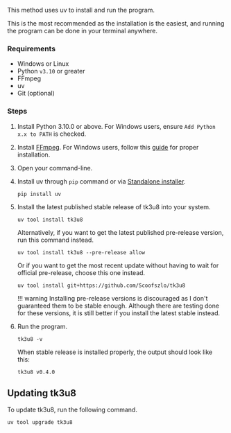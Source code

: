 This method uses uv to install and run the program.

This is the most recommended as the installation is the easiest, and running the program can be done in your terminal anywhere.

### Requirements

- Windows or Linux
- Python `v3.10` or greater
- FFmpeg
- uv
- Git (optional)

### Steps

1. Install Python 3.10.0 or above. For Windows users, ensure `Add Python x.x to PATH` is checked.
2. Install [FFmpeg](https://www.gyan.dev/ffmpeg/builds/ffmpeg-git-full.7z). For Windows users, follow this [guide](https://phoenixnap.com/kb/ffmpeg-windows#Step_1_Download_FFmpeg_for_Windows) for proper installation.
3. Open your command-line.
4. Install uv through `pip` command or via [Standalone installer](https://docs.astral.sh/uv/getting-started/installation/#standalone-installer).

    ```console
    pip install uv
    ```

5. Install the latest published stable release of tk3u8 into your system.

    ```console
    uv tool install tk3u8
    ```

    Alternatively, if you want to get the latest published pre-release version, run this command instead.

    ```console
    uv tool install tk3u8 --pre-release allow
    ```

    Or if you want to get the most recent update without having to wait for official pre-release, choose this one instead.

    ```console
    uv tool install git+https://github.com/Scoofszlo/tk3u8
    ```

    !!! warning
        Installing pre-release versions is discouraged as I don't guaranteed them to be stable enough. Although there are testing done for these versions, it is still better if you install the latest stable instead.

6. Run the program.

    ```console
    tk3u8 -v
    ```

    When stable release is installed properly, the output should look like this:

    ```text
    tk3u8 v0.4.0
    ```

## Updating tk3u8

To update tk3u8, run the following command.

```console
uv tool upgrade tk3u8
```
